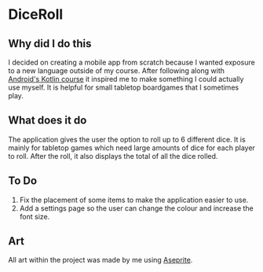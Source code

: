 # DiceRoll

## Why did I do this
I decided on creating a mobile app from scratch because I wanted exposure to a new language outside of my course.
After following along with [Android's Kotlin course](https://developer.android.com/courses/android-basics-kotlin/course) it inspired me to make something I could actually use myself. It is helpful for small tabletop boardgames that I sometimes play.

## What does it do
The application gives the user the option to roll up to 6 different dice.
It is mainly for tabletop games which need large amounts of dice for each player to roll.
After the roll, it also displays the total of all the dice rolled.

## To Do
1. Fix the placement of some items to make the application easier to use.
2. Add a settings page so the user can change the colour and increase the font size.

## Art
All art within the project was made by me using [Aseprite](https://www.aseprite.org/).
